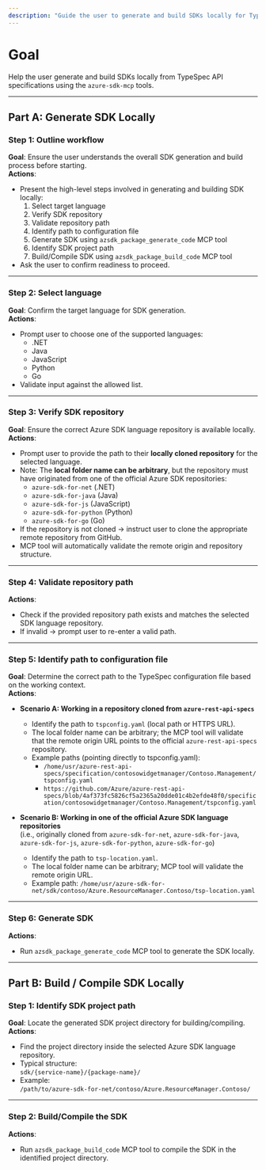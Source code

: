 ```yaml
---
description: "Guide the user to generate and build SDKs locally for TypeSpec changes"
---
```


# Goal

Help the user generate and build SDKs locally from TypeSpec API specifications using the `azure-sdk-mcp` tools.

---

## Part A: Generate SDK Locally

### Step 1: Outline workflow

**Goal**: Ensure the user understands the overall SDK generation and build process before starting.  
**Actions**:

- Present the high-level steps involved in generating and building SDK locally:
  1. Select target language
  2. Verify SDK repository
  3. Validate repository path
  4. Identify path to configuration file
  5. Generate SDK using `azsdk_package_generate_code` MCP tool
  6. Identify SDK project path
  7. Build/Compile SDK using `azsdk_package_build_code` MCP tool
- Ask the user to confirm readiness to proceed.

---

### Step 2: Select language

**Goal**: Confirm the target language for SDK generation.  
**Actions**:

- Prompt user to choose one of the supported languages:
  - .NET
  - Java
  - JavaScript
  - Python
  - Go
- Validate input against the allowed list.

---

### Step 3: Verify SDK repository

**Goal**: Ensure the correct Azure SDK language repository is available locally.
**Actions**:

- Prompt user to provide the path to their **locally cloned repository** for the selected language.
- Note: The **local folder name can be arbitrary**, but the repository must have originated from one of the official Azure SDK repositories:
  - `azure-sdk-for-net` (.NET)
  - `azure-sdk-for-java` (Java)
  - `azure-sdk-for-js` (JavaScript)
  - `azure-sdk-for-python` (Python)
  - `azure-sdk-for-go` (Go)
- If the repository is not cloned → instruct user to clone the appropriate remote repository from GitHub.
- MCP tool will automatically validate the remote origin and repository structure.

---

### Step 4: Validate repository path

**Actions**:

- Check if the provided repository path exists and matches the selected SDK language repository.
- If invalid → prompt user to re-enter a valid path.

---

### Step 5: Identify path to configuration file

**Goal**: Determine the correct path to the TypeSpec configuration file based on the working context.  
**Actions**:

- **Scenario A: Working in a repository cloned from `azure-rest-api-specs`**
  - Identify the path to `tspconfig.yaml` (local path or HTTPS URL).
  - The local folder name can be arbitrary; the MCP tool will validate that the remote origin URL points to the official `azure-rest-api-specs` repository.
  - Example paths (pointing directly to tspconfig.yaml):
    - `/home/usr/azure-rest-api-specs/specification/contosowidgetmanager/Contoso.Management/tspconfig.yaml`
    - `https://github.com/Azure/azure-rest-api-specs/blob/4af373fc5826cf5a2365a20dde01c4b2efde48f0/specification/contosowidgetmanager/Contoso.Management/tspconfig.yaml`

- **Scenario B: Working in one of the official Azure SDK language repositories**  
  (i.e., originally cloned from `azure-sdk-for-net`, `azure-sdk-for-java`, `azure-sdk-for-js`, `azure-sdk-for-python`, `azure-sdk-for-go`)
  - Identify the path to `tsp-location.yaml`.
  - The local folder name can be arbitrary; MCP tool will validate the remote origin URL.
  - Example path:
    `/home/usr/azure-sdk-for-net/sdk/contoso/Azure.ResourceManager.Contoso/tsp-location.yaml`

---

### Step 6: Generate SDK

**Actions**:

- Run `azsdk_package_generate_code` MCP tool to generate the SDK locally.

---

## Part B: Build / Compile SDK Locally

### Step 1: Identify SDK project path

**Goal**: Locate the generated SDK project directory for building/compiling.
**Actions**:

- Find the project directory inside the selected Azure SDK language repository.
- Typical structure:  
  `sdk/{service-name}/{package-name}/`
- Example:  
  `/path/to/azure-sdk-for-net/contoso/Azure.ResourceManager.Contoso/`

---

### Step 2: Build/Compile the SDK

**Actions**:

- Run `azsdk_package_build_code` MCP tool to compile the SDK in the identified project directory.

